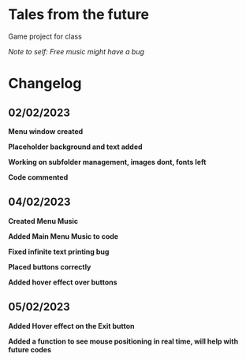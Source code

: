 # Tales from the future
 Game project for class

*Note to self: Free music might have a bug*

# Changelog

## 02/02/2023
**Menu window created**  

**Placeholder background and text added**  

**Working on subfolder management, images dont, fonts left**  

**Code commented**  

## 04/02/2023

**Created Menu Music**

**Added Main Menu Music to code**

**Fixed infinite text printing bug**

**Placed buttons correctly**

**Added hover effect over buttons**

## 05/02/2023

**Added Hover effect on the Exit button**

**Added a function to see mouse positioning in real time, will help with future codes**
